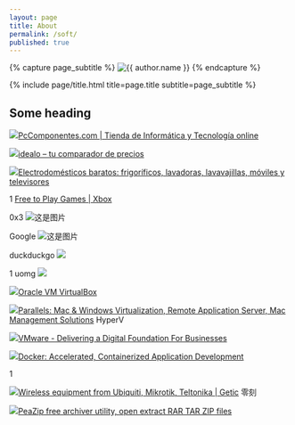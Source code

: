 ```yaml
---
layout: page
title: About
permalink: /soft/
published: true
---
```


<div class="page" markdown="1">

{% capture page_subtitle %}
<img
    class="me"
    alt="{{ author.name }}"
    src="{{ site.author.photo | relative_url }}"
    srcset="{{ site.author.photo2x | relative_url }} 2x"
/>
{% endcapture %}

{% include page/title.html title=page.title subtitle=page_subtitle %}

## Some heading 
![ ](https://icons.duckduckgo.com/ip3/pccomponentes.com.ico)[PcComponentes.com | Tienda de Informática y Tecnología online](https://www.pccomponentes.com/)

![ ](https://icons.duckduckgo.com/ip3/idealo.es.ico)[idealo – tu comparador de precios](https://www.idealo.es/)

![ ](https://icons.duckduckgo.com/ip3/electrodepot.es.ico)[Electrodomésticos baratos: frigoríficos, lavadoras, lavavajillas, móviles y televisores](https://www.electrodepot.es/)

1
[Free to Play Games | Xbox](https://www.xbox.com/en-US/games/free-to-play)

0x3
![这是图片](https://0x3.com/icon?host=electrodepot.es)

Google
![这是图片](https://www.google.com/s2/favicons?domain=electrodepot.es&size=32)

duckduckgo
![ ](https://icons.duckduckgo.com/ip3/electrodepot.es.ico)

1 uomg
![ ](https://api.uomg.com/api/get.favicon?url=google.com)

![](https://icons.duckduckgo.com/ip3/www.virtualbox.org.ico)[Oracle VM VirtualBox](https://www.virtualbox.org/)

![](https://icons.duckduckgo.com/ip3/www.parallels.com.ico)[Parallels: Mac & Windows Virtualization, Remote Application Server, Mac Management Solutions](https://www.parallels.com/)
HyperV

![](https://icons.duckduckgo.com/ip3/www.vmware.com.ico)[VMware - Delivering a Digital Foundation For Businesses](https://www.vmware.com/)


![](https://icons.duckduckgo.com/ip3/www.docker.com.ico)[Docker: Accelerated, Containerized Application Development](https://www.docker.com/)

1

![](https://icons.duckduckgo.com/ip3/www.getic.com.ico)[Wireless equipment from Ubiquiti, Mikrotik, Teltonika | Getic](https://www.getic.com/)
零刻


![](https://icons.duckduckgo.com/ip3/peazip.github.io.ico)[PeaZip free archiver utility, open extract RAR TAR ZIP files](https://peazip.github.io/)
